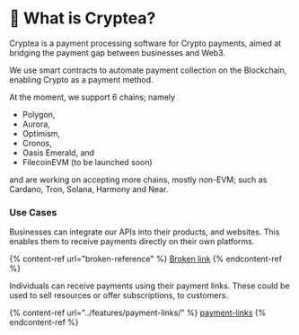 # 🍵 What is Cryptea?

Cryptea is a payment processing software for Crypto payments, aimed at bridging the payment gap between businesses and Web3.

We use smart contracts to automate payment collection on the Blockchain, enabling Crypto as a payment method.&#x20;

At the moment, we support 6 chains; namely

* Polygon,
* Aurora,
* Optimism,
* Cronos,
* Oasis Emerald, and
* FilecoinEVM (to be launched soon)

and are working on accepting more chains, mostly non-EVM; such as Cardano, Tron, Solana, Harmony and Near.

### Use Cases

Businesses can integrate our APIs into their products, and websites. This enables them to receive payments directly on their own platforms.

{% content-ref url="broken-reference" %}
[Broken link](broken-reference)
{% endcontent-ref %}

Individuals can receive payments using their payment links. These could be used to sell resources or offer subscriptions, to customers.

{% content-ref url="../features/payment-links/" %}
[payment-links](../features/payment-links/)
{% endcontent-ref %}
